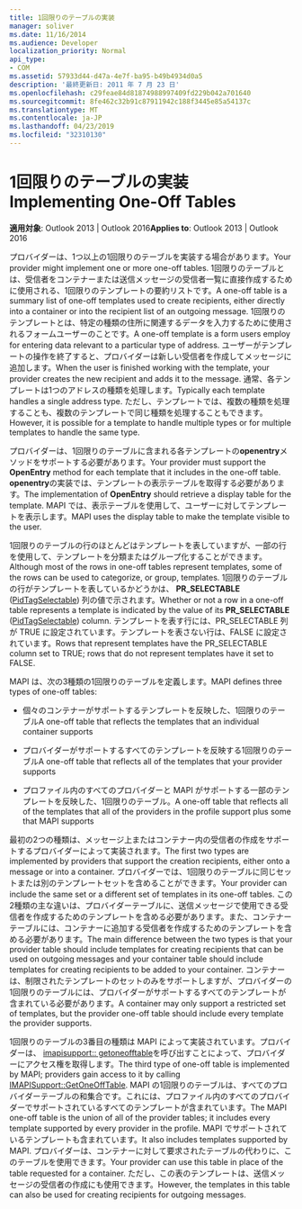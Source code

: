 ```yaml
---
title: 1回限りのテーブルの実装
manager: soliver
ms.date: 11/16/2014
ms.audience: Developer
localization_priority: Normal
api_type:
- COM
ms.assetid: 57933d44-d47a-4e7f-ba95-b49b4934d0a5
description: '最終更新日: 2011 年 7 月 23 日'
ms.openlocfilehash: c29feae84d81874988997409fd229b042a701640
ms.sourcegitcommit: 8fe462c32b91c87911942c188f3445e85a54137c
ms.translationtype: MT
ms.contentlocale: ja-JP
ms.lasthandoff: 04/23/2019
ms.locfileid: "32310130"
---
```

# <a name="implementing-one-off-tables"></a><span data-ttu-id="b27cc-103">1回限りのテーブルの実装</span><span class="sxs-lookup"><span data-stu-id="b27cc-103">Implementing One-Off Tables</span></span>

<span data-ttu-id="b27cc-104">**適用対象**: Outlook 2013 | Outlook 2016</span><span class="sxs-lookup"><span data-stu-id="b27cc-104">**Applies to**: Outlook 2013 | Outlook 2016</span></span> 
  
<span data-ttu-id="b27cc-105">プロバイダーは、1つ以上の1回限りのテーブルを実装する場合があります。</span><span class="sxs-lookup"><span data-stu-id="b27cc-105">Your provider might implement one or more one-off tables.</span></span> <span data-ttu-id="b27cc-106">1回限りのテーブルとは、受信者をコンテナーまたは送信メッセージの受信者一覧に直接作成するために使用される、1回限りのテンプレートの要約リストです。</span><span class="sxs-lookup"><span data-stu-id="b27cc-106">A one-off table is a summary list of one-off templates used to create recipients, either directly into a container or into the recipient list of an outgoing message.</span></span> <span data-ttu-id="b27cc-107">1回限りのテンプレートとは、特定の種類の住所に関連するデータを入力するために使用されるフォームユーザーのことです。</span><span class="sxs-lookup"><span data-stu-id="b27cc-107">A one-off template is a form users employ for entering data relevant to a particular type of address.</span></span> <span data-ttu-id="b27cc-108">ユーザーがテンプレートの操作を終了すると、プロバイダーは新しい受信者を作成してメッセージに追加します。</span><span class="sxs-lookup"><span data-stu-id="b27cc-108">When the user is finished working with the template, your provider creates the new recipient and adds it to the message.</span></span> <span data-ttu-id="b27cc-109">通常、各テンプレートは1つのアドレスの種類を処理します。</span><span class="sxs-lookup"><span data-stu-id="b27cc-109">Typically each template handles a single address type.</span></span> <span data-ttu-id="b27cc-110">ただし、テンプレートでは、複数の種類を処理することも、複数のテンプレートで同じ種類を処理することもできます。</span><span class="sxs-lookup"><span data-stu-id="b27cc-110">However, it is possible for a template to handle multiple types or for multiple templates to handle the same type.</span></span> 
  
<span data-ttu-id="b27cc-111">プロバイダーは、1回限りのテーブルに含まれる各テンプレートの**openentry**メソッドをサポートする必要があります。</span><span class="sxs-lookup"><span data-stu-id="b27cc-111">Your provider must support the **OpenEntry** method for each template that it includes in the one-off table.</span></span> <span data-ttu-id="b27cc-112">**openentry**の実装では、テンプレートの表示テーブルを取得する必要があります。</span><span class="sxs-lookup"><span data-stu-id="b27cc-112">The implementation of **OpenEntry** should retrieve a display table for the template.</span></span> <span data-ttu-id="b27cc-113">MAPI では、表示テーブルを使用して、ユーザーに対してテンプレートを表示します。</span><span class="sxs-lookup"><span data-stu-id="b27cc-113">MAPI uses the display table to make the template visible to the user.</span></span> 
  
<span data-ttu-id="b27cc-114">1回限りのテーブルの行のほとんどはテンプレートを表していますが、一部の行を使用して、テンプレートを分類またはグループ化することができます。</span><span class="sxs-lookup"><span data-stu-id="b27cc-114">Although most of the rows in one-off tables represent templates, some of the rows can be used to categorize, or group, templates.</span></span> <span data-ttu-id="b27cc-115">1回限りのテーブルの行がテンプレートを表しているかどうかは、 **PR_SELECTABLE** ([PidTagSelectable](pidtagselectable-canonical-property.md)) 列の値で示されます。</span><span class="sxs-lookup"><span data-stu-id="b27cc-115">Whether or not a row in a one-off table represents a template is indicated by the value of its **PR_SELECTABLE** ([PidTagSelectable](pidtagselectable-canonical-property.md)) column.</span></span> <span data-ttu-id="b27cc-116">テンプレートを表す行には、PR_SELECTABLE 列が TRUE に設定されています。テンプレートを表さない行は、FALSE に設定されています。</span><span class="sxs-lookup"><span data-stu-id="b27cc-116">Rows that represent templates have the PR_SELECTABLE column set to TRUE; rows that do not represent templates have it set to FALSE.</span></span>
  
<span data-ttu-id="b27cc-117">MAPI は、次の3種類の1回限りのテーブルを定義します。</span><span class="sxs-lookup"><span data-stu-id="b27cc-117">MAPI defines three types of one-off tables:</span></span>
  
- <span data-ttu-id="b27cc-118">個々のコンテナーがサポートするテンプレートを反映した、1回限りのテーブル</span><span class="sxs-lookup"><span data-stu-id="b27cc-118">A one-off table that reflects the templates that an individual container supports</span></span>
    
- <span data-ttu-id="b27cc-119">プロバイダーがサポートするすべてのテンプレートを反映する1回限りのテーブル</span><span class="sxs-lookup"><span data-stu-id="b27cc-119">A one-off table that reflects all of the templates that your provider supports</span></span> 
    
- <span data-ttu-id="b27cc-120">プロファイル内のすべてのプロバイダーと MAPI がサポートする一部のテンプレートを反映した、1回限りのテーブル。</span><span class="sxs-lookup"><span data-stu-id="b27cc-120">A one-off table that reflects all of the templates that all of the providers in the profile support plus some that MAPI supports</span></span>
    
<span data-ttu-id="b27cc-121">最初の2つの種類は、メッセージ上またはコンテナー内の受信者の作成をサポートするプロバイダーによって実装されます。</span><span class="sxs-lookup"><span data-stu-id="b27cc-121">The first two types are implemented by providers that support the creation recipients, either onto a message or into a container.</span></span> <span data-ttu-id="b27cc-122">プロバイダーでは、1回限りのテーブルに同じセットまたは別のテンプレートセットを含めることができます。</span><span class="sxs-lookup"><span data-stu-id="b27cc-122">Your provider can include the same set or a different set of templates in its one-off tables.</span></span> <span data-ttu-id="b27cc-123">この2種類の主な違いは、プロバイダーテーブルに、送信メッセージで使用できる受信者を作成するためのテンプレートを含める必要があります。また、コンテナーテーブルには、コンテナーに追加する受信者を作成するためのテンプレートを含める必要があります。</span><span class="sxs-lookup"><span data-stu-id="b27cc-123">The main difference between the two types is that your provider table should include templates for creating recipients that can be used on outgoing messages and your container table should include templates for creating recipients to be added to your container.</span></span> <span data-ttu-id="b27cc-124">コンテナーは、制限されたテンプレートのセットのみをサポートしますが、プロバイダーの1回限りのテーブルには、プロバイダーがサポートするすべてのテンプレートが含まれている必要があります。</span><span class="sxs-lookup"><span data-stu-id="b27cc-124">A container may only support a restricted set of templates, but the provider one-off table should include every template the provider supports.</span></span>
  
<span data-ttu-id="b27cc-125">1回限りのテーブルの3番目の種類は MAPI によって実装されています。プロバイダーは、 [imapisupport:: getoneofftable](imapisupport-getoneofftable.md)を呼び出すことによって、プロバイダーにアクセス権を取得します。</span><span class="sxs-lookup"><span data-stu-id="b27cc-125">The third type of one-off table is implemented by MAPI; providers gain access to it by calling [IMAPISupport::GetOneOffTable](imapisupport-getoneofftable.md).</span></span> <span data-ttu-id="b27cc-126">MAPI の1回限りのテーブルは、すべてのプロバイダーテーブルの和集合です。これには、プロファイル内のすべてのプロバイダーでサポートされているすべてのテンプレートが含まれています。</span><span class="sxs-lookup"><span data-stu-id="b27cc-126">The MAPI one-off table is the union of all of the provider tables; it includes every template supported by every provider in the profile.</span></span> <span data-ttu-id="b27cc-127">MAPI でサポートされているテンプレートも含まれています。</span><span class="sxs-lookup"><span data-stu-id="b27cc-127">It also includes templates supported by MAPI.</span></span> <span data-ttu-id="b27cc-128">プロバイダーは、コンテナーに対して要求されたテーブルの代わりに、このテーブルを使用できます。</span><span class="sxs-lookup"><span data-stu-id="b27cc-128">Your provider can use this table in place of the table requested for a container.</span></span> <span data-ttu-id="b27cc-129">ただし、この表のテンプレートは、送信メッセージの受信者の作成にも使用できます。</span><span class="sxs-lookup"><span data-stu-id="b27cc-129">However, the templates in this table can also be used for creating recipients for outgoing messages.</span></span>
  

